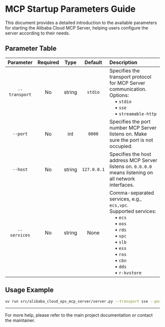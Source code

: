 # MCP Startup Parameters Guide

This document provides a detailed introduction to the available parameters for starting the Alibaba Cloud MCP Server, helping users configure the server according to their needs.

## Parameter Table

|   Parameter    | Required |  Type  |  Default   | Description |
|:--------------:|:--------:|:------:|:----------:|:------------|
| `--transport`  |    No    | string |  `stdio`   | Specifies the transport protocol for MCP Server communication.<br>Options:<br>&nbsp;&nbsp;&nbsp;&nbsp;• `stdio` <br>&nbsp;&nbsp;&nbsp;&nbsp;• `sse` <br>&nbsp;&nbsp;&nbsp;&nbsp;• `streamable-http`  |
| `--port`       |    No    |  int   |  `8000`    | Specifies the port number MCP Server listens on. Make sure the port is not occupied. |
| `--host`       |    No    | string | `127.0.0.1`| Specifies the host address MCP Server listens on. `0.0.0.0` means listening on all network interfaces. |
| `--services`   |    No    | string |   None     | Comma-separated services, e.g., `ecs,vpc`.<br>Supported services:<br>&nbsp;&nbsp;&nbsp;&nbsp;• `ecs`<br>&nbsp;&nbsp;&nbsp;&nbsp;• `oos`<br>&nbsp;&nbsp;&nbsp;&nbsp;• `rds`<br>&nbsp;&nbsp;&nbsp;&nbsp;• `vpc`<br>&nbsp;&nbsp;&nbsp;&nbsp;• `slb`<br>&nbsp;&nbsp;&nbsp;&nbsp;• `ess`<br>&nbsp;&nbsp;&nbsp;&nbsp;• `ros`<br>&nbsp;&nbsp;&nbsp;&nbsp;• `cbn`<br>&nbsp;&nbsp;&nbsp;&nbsp;• `dds`<br>&nbsp;&nbsp;&nbsp;&nbsp;• `r-kvstore` |

## Usage Example

```bash
uv run src/alibaba_cloud_ops_mcp_server/server.py --transport sse --port 8080 --host 0.0.0.0 --services ecs,vpc
```

---

For more help, please refer to the main project documentation or contact the maintainer. 